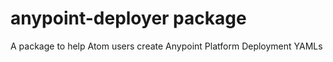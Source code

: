 # anypoint-deployer package

A package to help Atom users create  Anypoint Platform Deployment YAMLs
